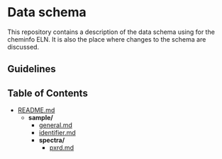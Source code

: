 # Data schema

This repository contains a description of the data schema using for the cheminfo ELN.
It is also the place where changes to the schema are discussed.

## Guidelines


## Table of Contents

<!-- filetree -->

- [README.md](./README.md)
  - **sample/**
    - [general.md](./schema/sample/general.md)
    - [identifier.md](./schema/sample/identifier.md)
    - **spectra/**
      - [pxrd.md](./schema/sample/spectra/pxrd.md)

<!-- filetreestop -->
